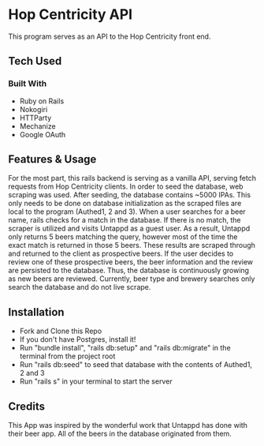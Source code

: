 # Hop Centricity API

This program serves as an API to the Hop Centricity front end. 

## Tech Used

### Built With

- Ruby on Rails
- Nokogiri
- HTTParty
- Mechanize
- Google OAuth

## Features & Usage

For the most part, this rails backend is serving as a vanilla API, serving fetch requests from Hop Centricity clients. In order to seed the database, web scraping was used. After seeding, the database contains ~5000 IPAs. This only needs to be done on database initialization as the scraped files are local to the program (Authed1, 2 and 3). When a user searches for a beer name, rails checks for a match in the database. If there is no match, the scraper is utilized and visits Untappd as a guest user. As a result, Untappd only returns 5 beers matching the query, however most of the time the exact match is returned in those 5 beers. These results are scraped through and returned to the client as prospective beers. If the user decides to review one of these prospective beers, the beer information and the review are persisted to the database. Thus, the database is continuously growing as new beers are reviewed. Currently, beer type and brewery searches only search the database and do not live scrape. 

## Installation

- Fork and Clone this Repo
- If you don't have Postgres, install it!
- Run "bundle install", "rails db:setup" and "rails db:migrate" in the terminal from the project root
- Run "rails db:seed" to seed that database with the contents of Authed1, 2 and 3
- Run "rails s" in your terminal to start the server

## Credits

This App was inspired by the wonderful work that Untappd has done with their beer app. All of the beers in the database originated from them. 


